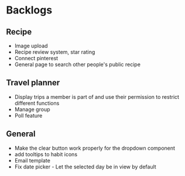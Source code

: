 # Backlogs

## Recipe

- Image upload
- Recipe review system, star rating
- Connect pinterest
- General page to search other people's public recipe

## Travel planner

- Display trips a member is part of and use their permission to restrict different functions
- Manage group
- Poll feature

## General

- Make the clear button work properly for the dropdown component
- add tooltips to habit icons
- Email template
- Fix date picker - Let the selected day be in view by default
